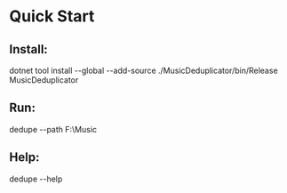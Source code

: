 # Quick Start

## Install:
dotnet tool install --global --add-source ./MusicDeduplicator/bin/Release MusicDeduplicator

## Run:
dedupe --path F:\Music

## Help:
dedupe --help
